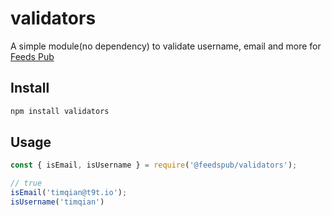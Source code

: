 # validators

A simple module(no dependency) to validate username, email and more for [Feeds Pub](https://feeds.pub)

## Install

```bash
npm install validators
```

## Usage

```js
const { isEmail, isUsername } = require('@feedspub/validators');

// true
isEmail('timqian@t9t.io');
isUsername('timqian')
```